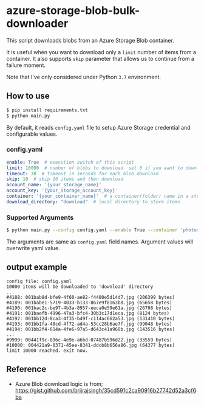 # azure-storage-blob-bulk-downloader

This script downloads blobs from an Azure Storage Blob container.

It is useful when you want to download only a `limit` number of items from a container. It also supports `skip` parameter that allows us to continue from a failure moment.

Note that I've only considered under Python `3.7` environment.

## How to use

```bash
$ pip install requirements.txt
$ python main.py
```

By default, it reads `config.yaml` file to setup Azure Storage credential and configurable values.

### config.yaml

```yaml
enable: True  # execution switch of this script
limit: 10000  # number of blobs to download. set 0 if you want to download all
timeout: 30  # timeout in seconds for each blob download
skip: 10  # skip 10 items and then download
account_name: '{your_storage_name}'
account_key: '{your_storage_account_key}'
container: '{your_container_name}'  # a container(folder) name in a storage
download_directory: "download"  # local directory to store items
```

### Supported Arguments
```bash
$ python main.py --config config.yaml --enable True --container 'photos' --limit 500 --download 'temp' --skip 100
```

The arguments are same as `config.yaml` field names. Argument values will overwrite yaml value.


## output example
```
config file: config.yaml
10000 items will be downloaded to 'download' directory
...
#4188: 001bab8d-bfe9-4f60-ae82-f4480e5d14d7.jpg (206399 bytes)
#4189: 001babe1-5719-4033-b133-867e9f8163b8.jpg (65658 bytes)
#4190: 001bac2c-be97-4b3a-8957-eeca0e59e61a.jpg (26708 bytes)
#4191: 001baefb-4996-47a3-bfc4-30b3c17d1eca.jpg (8124 bytes)
#4192: 001bb12d-8ca3-4f35-b49f-c114ac662a53.jpg (131410 bytes)
#4193: 001bb1fa-48cd-4f72-ad4a-53cc28b6ae7f.jpg (99048 bytes)
#4194: 001bb2f4-614a-4fe6-97a5-d643c41a968b.jpg (143516 bytes)
...
#9999: 00441f9c-896c-4e9e-a6bd-07487b596d22.jpg (33559 bytes)
#10000: 004421a9-0371-45ee-8341-ddcb8b656a86.jpg (64377 bytes)
limit 10000 reached. exit now.
```

## Reference
- Azure Blob download logic is from; https://gist.github.com/brijrajsingh/35cd591c2ca90916b27742d52a3cf6ba